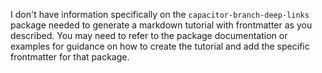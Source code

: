 I don't have information specifically on the `capacitor-branch-deep-links` package needed to generate a markdown tutorial with frontmatter as you described. You may need to refer to the package documentation or examples for guidance on how to create the tutorial and add the specific frontmatter for that package.